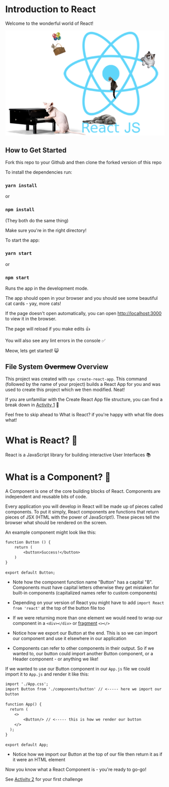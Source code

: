 # Introduction to React

Welcome to the wonderful world of React!

![React Atom](./public/react-catom.png)

## How to Get Started

Fork this repo to your Github and then clone the forked version of this repo

To install the dependencies run:

### `yarn install`

or

### `npm install`

(They both do the same thing)

Make sure you're in the right directory!

To start the app:

### `yarn start`

or

### `npm start`

Runs the app in the development mode.

The app should open in your browser and you should see some beautiful cat cards - yay, more cats!

If the page doesn't open automatically, you can open [http://localhost:3000](http://localhost:3000) to view it in the browser.

The page will reload if you make edits 👍

You will also see any lint errors in the console ✅

Meow, lets get started! 😺

## File System ~~Overmew~~ Overview 

This project was created with `npx create-react-app`. This command (followed by the name of your project) builds a React App for you and was used to create this project which we then modified. Neat!

If you are unfamiliar with the Create React App file structure, you can find a break down in [Activity 1](./activities/activity-1.md) 🔨 

Feel free to skip ahead to What is React? if you're happy with what file does what!

# What is React? 🧐

React is a JavaScript library for building interactive User Interfaces 📚

# What is a Component? 🧱

A Component is one of the core building blocks of React. Components are independent and reusable bits of code. 

Every application you will develop in React will be made up of pieces called components. To put it simply, React components are functions that return pieces of JSX (HTML with the power of JavaScript!). These pieces tell the browser what should be rendered on the screen.

An example component might look like this:

```
function Button () {
    return (
        <button>Success!</button>
    )
}

export default Button;
```

- Note how the component function name "Button" has a capital "B". Components must have capital letters otherwise they get mistaken for built-in components (capitalized names refer to custom components)

- Depending on your version of React you might have to add `import React from 'react'` at the top of the button file too

- If we were returning more than one element we would need to wrap our component in a `<div></div>` or [fragment](https://reactjs.org/docs/fragments.html) `<></>`

- Notice how we export our Button at the end. This is so we can import our component and use it elsewhere in our application

- Components can refer to other components in their output. So if we wanted to, our button could import another Button component, or a Header component - or anything we like! 

If we wanted to use our Button component in our `App.js` file we could import it to `App.js` and render it like this:

```
import './App.css';
import Button from './components/button' // <----- here we import our button

function App() {
  return (
    <>
        <Button/> // <----- this is how we render our button 
    </>
  );
}

export default App;
```

- Notice how we import our Button at the top of our file then return it as if it were an HTML element 

Now you know what a React Component is - you're ready to go-go!

See [Activity 2](./activities/activity-2.md) for your first challenge





